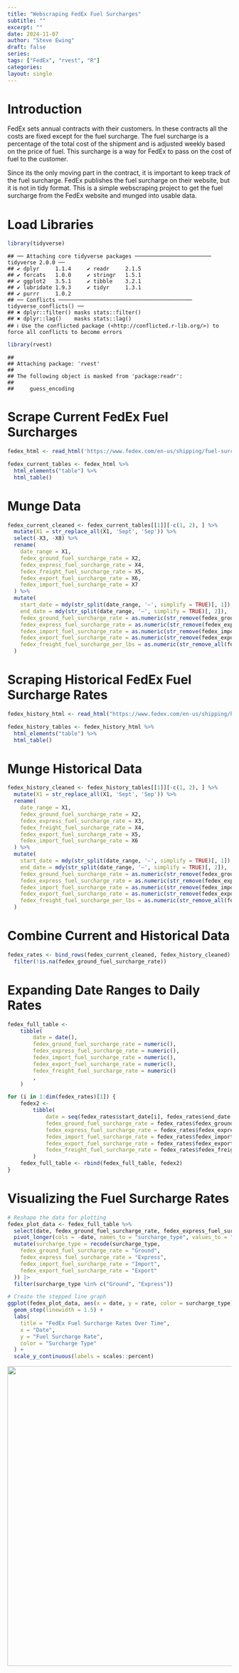 ```yaml
---
title: "Webscraping FedEx Fuel Surcharges"
subtitle: ""
excerpt: ""
date: 2024-11-07
author: "Steve Ewing"
draft: false
series:
tags: ["FedEx", "rvest", "R"]
categories:
layout: single
---
```


# Introduction

FedEx sets annual contracts with their customers. In these contracts all the costs are fixed except for the fuel surcharge. The fuel surcharge is a percentage of the total cost of the shipment and is adjusted weekly based on the price of fuel. This surcharge is a way for FedEx to pass on the cost of fuel to the customer.

Since its the only moving part in the contract, it is important to keep track of the fuel surcharge. FedEx publishes the fuel surcharge on their website, but it is not in tidy format. This is a simple webscraping project to get the fuel surcharge from the FedEx website and munged into usable data.

# Load Libraries

``` r
library(tidyverse)
```

```
## ── Attaching core tidyverse packages ──────────────────────── tidyverse 2.0.0 ──
## ✔ dplyr     1.1.4     ✔ readr     2.1.5
## ✔ forcats   1.0.0     ✔ stringr   1.5.1
## ✔ ggplot2   3.5.1     ✔ tibble    3.2.1
## ✔ lubridate 1.9.3     ✔ tidyr     1.3.1
## ✔ purrr     1.0.2     
## ── Conflicts ────────────────────────────────────────── tidyverse_conflicts() ──
## ✖ dplyr::filter() masks stats::filter()
## ✖ dplyr::lag()    masks stats::lag()
## ℹ Use the conflicted package (<http://conflicted.r-lib.org/>) to force all conflicts to become errors
```

``` r
library(rvest)
```

```
## 
## Attaching package: 'rvest'
## 
## The following object is masked from 'package:readr':
## 
##     guess_encoding
```

# Scrape Current FedEx Fuel Surcharges

``` r
fedex_html <- read_html('https://www.fedex.com/en-us/shipping/fuel-surcharge.html')

fedex_current_tables <- fedex_html %>%
  html_elements("table") %>%
  html_table()
```

# Munge Data

``` r
fedex_current_cleaned <- fedex_current_tables[[1]][-c(1, 2), ] %>%
  mutate(X1 = str_replace_all(X1, 'Sept', 'Sep')) %>%
  select(-X3, -X8) %>%
  rename(
    date_range = X1,
    fedex_ground_fuel_surcharge_rate = X2,
    fedex_express_fuel_surcharge_rate = X4,
    fedex_freight_fuel_surcharge_rate = X5,
    fedex_export_fuel_surcharge_rate = X6,
    fedex_import_fuel_surcharge_rate = X7
  ) %>%
  mutate(
    start_date = mdy(str_split(date_range, '–', simplify = TRUE)[, 1]),
    end_date = mdy(str_split(date_range, '–', simplify = TRUE)[, 2]),
    fedex_ground_fuel_surcharge_rate = as.numeric(str_remove(fedex_ground_fuel_surcharge_rate, '%')) / 100,
    fedex_express_fuel_surcharge_rate = as.numeric(str_remove(fedex_express_fuel_surcharge_rate, '%')) / 100,
    fedex_import_fuel_surcharge_rate = as.numeric(str_remove(fedex_import_fuel_surcharge_rate, '%')) / 100,
    fedex_export_fuel_surcharge_rate = as.numeric(str_remove(fedex_export_fuel_surcharge_rate, '%')) / 100,
    fedex_freight_fuel_surcharge_per_lbs = as.numeric(str_remove_all(fedex_freight_fuel_surcharge_rate, '\\$| per lb\\.'))
  )
```

# Scraping Historical FedEx Fuel Surcharge Rates


``` r
fedex_history_html <- read_html("https://www.fedex.com/en-us/shipping/historical-fuel-surcharge.html")

fedex_history_tables <- fedex_history_html %>%
  html_elements("table") %>%
  html_table()
```

# Munge Historical Data


``` r
fedex_history_cleaned <- fedex_history_tables[[1]][-c(1, 2), ] %>%
  mutate(X1 = str_replace_all(X1, 'Sept', 'Sep')) %>%
  rename(
    date_range = X1,
    fedex_ground_fuel_surcharge_rate = X2,
    fedex_express_fuel_surcharge_rate = X3,
    fedex_freight_fuel_surcharge_rate = X4,
    fedex_export_fuel_surcharge_rate = X5,
    fedex_import_fuel_surcharge_rate = X6
  ) %>%
  mutate(
    start_date = mdy(str_split(date_range, '–', simplify = TRUE)[, 1]),
    end_date = mdy(str_split(date_range, '–', simplify = TRUE)[, 2]),
    fedex_ground_fuel_surcharge_rate = as.numeric(str_remove(fedex_ground_fuel_surcharge_rate, '%')) / 100,
    fedex_express_fuel_surcharge_rate = as.numeric(str_remove(fedex_express_fuel_surcharge_rate, '%')) / 100,
    fedex_import_fuel_surcharge_rate = as.numeric(str_remove(fedex_import_fuel_surcharge_rate, '%')) / 100,
    fedex_export_fuel_surcharge_rate = as.numeric(str_remove(fedex_export_fuel_surcharge_rate, '%')) / 100,
    fedex_freight_fuel_surcharge_per_lbs = as.numeric(str_remove_all(fedex_freight_fuel_surcharge_rate, '\\$| per lb\\.'))
  )
```

# Combine Current and Historical Data


``` r
fedex_rates <- bind_rows(fedex_current_cleaned, fedex_history_cleaned) %>%
  filter(!is.na(fedex_ground_fuel_surcharge_rate))
```

# Expanding Date Ranges to Daily Rates


``` r
fedex_full_table <-
    tibble(
        date = date(),
        fedex_ground_fuel_surcharge_rate = numeric(),
        fedex_express_fuel_surcharge_rate = numeric(),
        fedex_import_fuel_surcharge_rate = numeric(),
        fedex_export_fuel_surcharge_rate = numeric(),
        fedex_freight_fuel_surcharge_rate = numeric()
        ,
    )

for (i in 1:dim(fedex_rates)[1]) {
    fedex2 <-
        tibble(
            date = seq(fedex_rates$start_date[i], fedex_rates$end_date[i], by = 'days'),
            fedex_ground_fuel_surcharge_rate = fedex_rates$fedex_ground_fuel_surcharge_rate[i],
            fedex_express_fuel_surcharge_rate = fedex_rates$fedex_express_fuel_surcharge_rate[i],
            fedex_import_fuel_surcharge_rate = fedex_rates$fedex_import_fuel_surcharge_rate[i],
            fedex_export_fuel_surcharge_rate = fedex_rates$fedex_export_fuel_surcharge_rate[i],
            fedex_freight_fuel_surcharge_rate = fedex_rates$fedex_freight_fuel_surcharge_rate[i]
        )
    fedex_full_table <- rbind(fedex_full_table, fedex2)
}
```

# Visualizing the Fuel Surcharge Rates


``` r
# Reshape the data for plotting
fedex_plot_data <- fedex_full_table %>%
  select(date, fedex_ground_fuel_surcharge_rate, fedex_express_fuel_surcharge_rate, fedex_import_fuel_surcharge_rate, fedex_export_fuel_surcharge_rate) %>%
  pivot_longer(cols = -date, names_to = "surcharge_type", values_to = "rate") %>%
  mutate(surcharge_type = recode(surcharge_type,
    fedex_ground_fuel_surcharge_rate = "Ground",
    fedex_express_fuel_surcharge_rate = "Express",
    fedex_import_fuel_surcharge_rate = "Import",
    fedex_export_fuel_surcharge_rate = "Export"
  )) |>
  filter(surcharge_type %in% c("Ground", "Express"))

# Create the stepped line graph
ggplot(fedex_plot_data, aes(x = date, y = rate, color = surcharge_type)) +
  geom_step(linewidth = 1.5) +
  labs(
    title = "FedEx Fuel Surcharge Rates Over Time",
    x = "Date",
    y = "Fuel Surcharge Rate",
    color = "Surcharge Type"
  ) +
  scale_y_continuous(labels = scales::percent) 
```

<img src="{{< blogdown/postref >}}index_files/figure-html/unnamed-chunk-8-1.png" width="672" />

